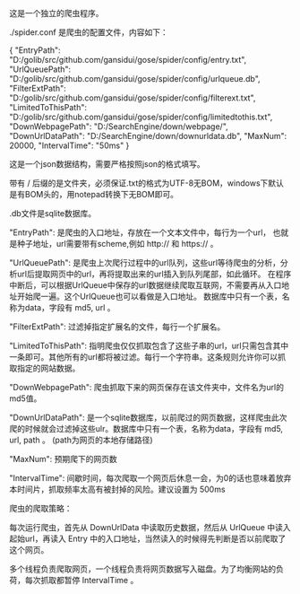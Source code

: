 ﻿
这是一个独立的爬虫程序。

./spider.conf 是爬虫的配置文件，内容如下：

{
	"EntryPath": "D:/golib/src/github.com/gansidui/gose/spider/config/entry.txt",
	"UrlQueuePath": "D:/golib/src/github.com/gansidui/gose/spider/config/urlqueue.db",
	"FilterExtPath": "D:/golib/src/github.com/gansidui/gose/spider/config/filterext.txt",
	"LimitedToThisPath": "D:/golib/src/github.com/gansidui/gose/spider/config/limitedtothis.txt",
	"DownWebpagePath": "D:/SearchEngine/down/webpage/",
	"DownUrlDataPath": "D:/SearchEngine/down/downurldata.db",
	"MaxNum": 20000,
	"IntervalTime": "50ms"
}


这是一个json数据结构，需要严格按照json的格式填写。

带有 / 后缀的是文件夹，必须保证.txt的格式为UTF-8无BOM，windows下默认是有BOM头的，用notepad转换下无BOM即可。

.db文件是sqlite数据库。



"EntryPath": 是爬虫的入口地址，存放在一个文本文件中，每行为一个url， 也就是种子地址，url需要带有scheme,例如 http:// 和 https:// 。

"UrlQueuePath": 是爬虫上次爬行过程中的url队列，这些url等待爬虫的分析，分析url后提取网页中的url，再将提取出来的url插入到队列尾部，如此循环。 
在程序中断后，可以根据UrlQueue中保存的url数据继续爬取互联网，不需要再从入口地址开始爬一遍。这个UrlQueue也可以看做是入口地址。
数据库中只有一个表，名称为data，字段有 md5, url 。

"FilterExtPath": 过滤掉指定扩展名的文件，每行一个扩展名。

"LimitedToThisPath": 指明爬虫仅仅抓取包含了这些子串的url，url只需包含其中一条即可。其他所有的url都将被过滤。每行一个字符串。这条规则允许你可以抓取指定的网站数据。

"DownWebpagePath": 爬虫抓取下来的网页保存在该文件夹中，文件名为url的md5值。

"DownUrlDataPath": 是一个sqlite数据库，以前爬过的网页数据，这样爬虫此次爬的时候就会过滤掉这些ulr。数据库中只有一个表，名称为data，字段有 md5, url, path 。 (path为网页的本地存储路径)

"MaxNum": 预期爬下的网页数

"IntervalTime": 间歇时间，每次爬取一个网页后休息一会，为0的话也意味着放弃本时间片，抓取频率太高有被封掉的风险。建议设置为 500ms



爬虫的爬取策略：

每次运行爬虫，首先从 DownUrlData 中读取历史数据，然后从 UrlQueue 中读入起始url，再读入 Entry 中的入口地址，当然读入的时候得先判断是否以前爬取了这个网页。

多个线程负责爬取网页，一个线程负责将网页数据写入磁盘。为了均衡网站的负荷，每次抓取都暂停 IntervalTime 。












